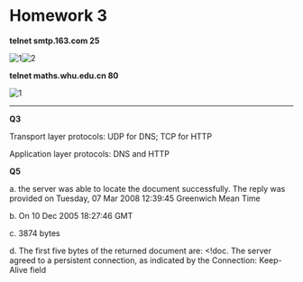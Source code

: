 # Homework 3

**telnet smtp.163.com 25**

![1](https://tva1.sinaimg.cn/large/00831rSTgy1gcy83yyfqpj30uu0kc799.jpg)![2](https://tva1.sinaimg.cn/large/00831rSTgy1gcy83drylij30ky096jsl.jpg)

**telnet maths.whu.edu.cn 80**

![1](https://tva1.sinaimg.cn/large/00831rSTgy1gcyeoajmx8j314v0u0nk9.jpg)

***

**Q3**

Transport layer protocols: UDP for DNS; TCP for HTTP

Application layer protocols: DNS and HTTP

**Q5**

a. the server was able to locate the document successfully. The reply was provided on Tuesday, 07 Mar 2008 12:39:45 Greenwich Mean Time

b. On 10 Dec 2005 18:27:46 GMT

c. 3874 bytes

d. The first five bytes of the returned document are: <!doc. The server agreed to a persistent connection, as indicated by the Connection: Keep-Alive field

